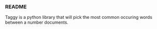 ### README


Taggy is a python library that will pick the most common occuring words between a number documents.

